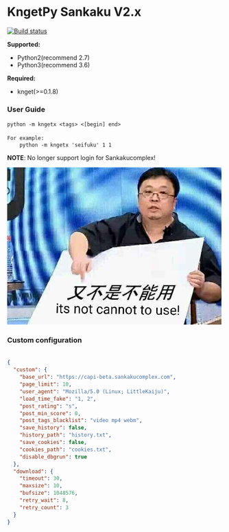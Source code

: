 # KngetPy Sankaku V2.x

[![Build status](https://ci.appveyor.com/api/projects/status/tona2atf9w5342r6/branch/master?svg=true)](https://ci.appveyor.com/project/urain39/kngetpyx/branch/master)

**Supported:**

- Python2(recommend 2.7)
- Python3(recommend 3.6)

**Required:**

- knget(>=0.1.8)

### User Guide ###

```shell
python -m kngetx <tags> <[begin] end>

For example:
	python -m kngetx 'seifuku' 1 1
```

**NOTE**: No longer support login for Sankakucomplex!

![HolyShit!](images/a5cc28c8.jpg)

### Custom configuration ###

```json

{
  "custom": {
    "base_url": "https://capi-beta.sankakucomplex.com",
    "page_limit": 10,
    "user_agent": "Mozilla/5.0 (Linux; LittleKaiju)",
    "load_time_fake": "1, 2",
    "post_rating": "s",
    "post_min_score": 0,
    "post_tags_blacklist": "video mp4 webm",
    "save_history": false,
    "history_path": "history.txt",
    "save_cookies": false,
    "cookies_path": "cookies.txt",
    "disable_dbgrun": true
  },
  "download": {
    "timeout": 30,
    "maxsize": 10,
    "bufsize": 1048576,
    "retry_wait": 8,
    "retry_count": 3
  }
}
```
